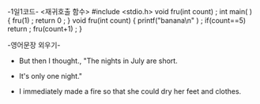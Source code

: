    -1일1코드-
    <재귀호출 함수>
#include <stdio.h>
void fru(int count) ;
int main( )
 {
   fru(1) ;
   return 0 ;
 }
void fru(int count)
 {
   printf("banana\n" ) ;
   if(count==5) return ;
   fru(count+1) ;
 } 



   -영어문장 외우기- <The Stars>

* But then I thought., "The nights in July are short.

* It's only one night."

* I immediately made a fire so that she could dry her feet and clothes.
